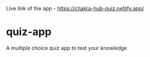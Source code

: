 Live link of the app - https://chakra-hub-quiz.netlify.app/

# quiz-app
A multiple choice quiz app to test your knowledge
